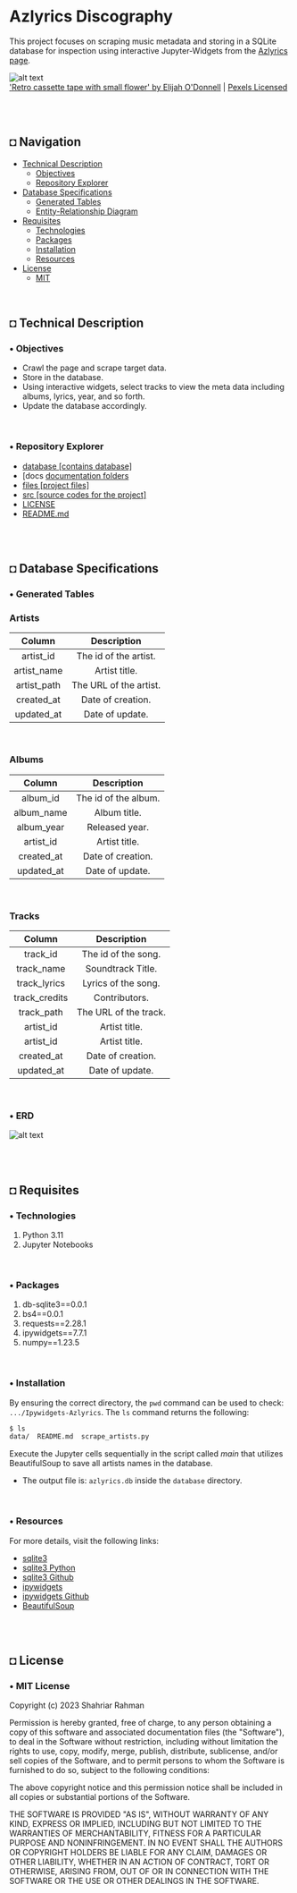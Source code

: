 # Azlyrics Discography
This project focuses on scraping music metadata and storing in a SQLite database for inspection using interactive Jupyter-Widgets from the [Azlyrics page](https://azlyrics.com/).

![alt text](https://github.com/shahriar-rahman/Ipywidgets-Azlyrics/blob/master/files/img/bg.jpg)\
['Retro cassette tape with small flower' by Elijah O'Donnell](https://www.pexels.com/photo/retro-cassette-tape-with-small-flower-5588391/)  |  [Pexels Licensed](https://www.pexels.com/)

</br></br>

## ◘ Navigation
- [Technical Description](#-technical-description)
  - [Objectives](#-objectives)
  - [Repository Explorer](#-repository-explorer)
- [Database Specifications](#-database-specifications)
  - [Generated Tables](#-generated-tables)
  - [Entity-Relationship Diagram](#-erd)
- [Requisites](#-requisites)
  - [Technologies](#-technologies)
  - [Packages](#-packages)
  - [Installation](#-installation)
  - [Resources](#-resources)
- [License](#-license)
  - [MIT](#-mit-license)
  
</br>

## ◘ Technical Description

### • Objectives
* Crawl the page and scrape target data.
* Store in the database.
* Using interactive widgets, select tracks to view the meta data including albums, lyrics, year, and so forth.
* Update the database accordingly.

</br>

### • Repository Explorer
- [database [contains database]](./database)
- [docs [documentation folders](./docs)
- [files [project files]](./files)
- [src [source codes for the project]](./src)
- [LICENSE](./LICENSE)
- [README.md](./README.md)

</br></br>

## ◘ Database Specifications
### • Generated Tables
### Artists
| Column | Description |
| :-: | :-: |
| artist_id | The id of the artist. |
| artist_name | Artist title. |
| artist_path | The URL of the artist. |
| created_at | Date of creation. |
| updated_at | Date of update. |

</br>

### Albums
|Column|Description|
| :-: | :-: |
| album_id | The id of the album. |
| album_name | Album title. |
| album_year | Released year. |
| artist_id | Artist title. |
| created_at | Date of creation. |
| updated_at | Date of update. |

</br>

### Tracks
|Column|Description|
| :-: | :-: |
| track_id | The id of the song. |
| track_name | Soundtrack Title. |
| track_lyrics | Lyrics of the song. |
| track_credits | Contributors. |
| track_path | The URL of the track. |
| artist_id | Artist title. |
| artist_id | Artist title. |
| created_at | Date of creation. |
| updated_at | Date of update. |

</br>

### • ERD
![alt text](https://github.com/shahriar-rahman/Ipywidgets-Azlyrics/blob/master/files/ERD/ERD_azlyrics.png)


</br></br>

## ◘ Requisites

### • Technologies
1. Python 3.11
2. Jupyter Notebooks

<br/>

### • Packages
1. db-sqlite3==0.0.1
2. bs4==0.0.1
3. requests==2.28.1
4. ipywidgets==7.7.1
5. numpy==1.23.5

</br>

### • Installation
By ensuring the correct directory, the `pwd` command can be used to check: `.../Ipywidgets-Azlyrics`.
The `ls` command returns the following:

```bash
$ ls                          
data/  README.md  scrape_artists.py                
```

Execute the Jupyter cells sequentially in the script called *main* that utilizes BeautifulSoup to save all artists names in the database.
   * The output file is: `azlyrics.db` inside the `database` directory.

</br>

### • Resources
For more details, visit the following links:
* [sqlite3](https://www.sqlite.org/index.html)
* [sqlite3 Python](https://docs.python.org/3/library/sqlite3.html)
* [sqlite3 Github](https://github.com/sqlite/sqlite)
* [ipywidgets](https://ipywidgets.readthedocs.io/en/stable/)
* [ipywidgets Github](https://github.com/jupyter-widgets/ipywidgets)
* [BeautifulSoup](https://pypi.org/project/beautifulsoup4/)

<br/><br/>

## ◘ License
### • MIT License
Copyright (c) 2023 Shahriar Rahman

Permission is hereby granted, free of charge, to any person obtaining a copy of this software and associated documentation files (the "Software"), to deal in the Software without restriction, including without limitation the rights to use, copy, modify, merge, publish, distribute, sublicense, and/or sell copies of the Software, and to permit persons to whom the Software is furnished to do so, subject to the following conditions:

The above copyright notice and this permission notice shall be included in all copies or substantial portions of the Software.

THE SOFTWARE IS PROVIDED "AS IS", WITHOUT WARRANTY OF ANY KIND, EXPRESS OR IMPLIED, INCLUDING BUT NOT LIMITED TO THE WARRANTIES OF MERCHANTABILITY, FITNESS FOR A PARTICULAR PURPOSE AND NONINFRINGEMENT. IN NO EVENT SHALL THE AUTHORS OR COPYRIGHT HOLDERS BE LIABLE FOR ANY CLAIM, DAMAGES OR OTHER LIABILITY, WHETHER IN AN ACTION OF CONTRACT, TORT OR OTHERWISE, ARISING FROM, OUT OF OR IN CONNECTION WITH THE SOFTWARE OR THE USE OR OTHER DEALINGS IN THE SOFTWARE.
</br>

</br>
